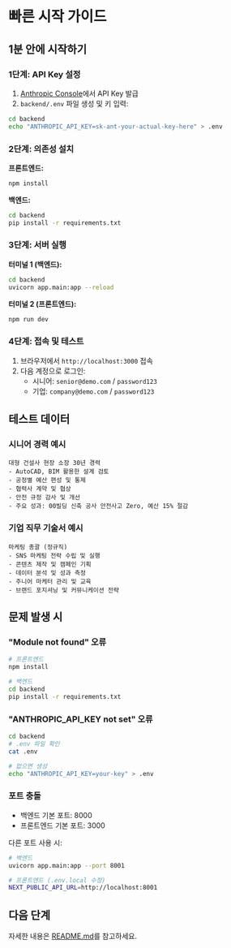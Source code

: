 # 빠른 시작 가이드

## 1분 안에 시작하기

### 1단계: API Key 설정

1. [Anthropic Console](https://console.anthropic.com/)에서 API Key 발급
2. `backend/.env` 파일 생성 및 키 입력:

```bash
cd backend
echo "ANTHROPIC_API_KEY=sk-ant-your-actual-key-here" > .env
```

### 2단계: 의존성 설치

**프론트엔드:**
```bash
npm install
```

**백엔드:**
```bash
cd backend
pip install -r requirements.txt
```

### 3단계: 서버 실행

**터미널 1 (백엔드):**
```bash
cd backend
uvicorn app.main:app --reload
```

**터미널 2 (프론트엔드):**
```bash
npm run dev
```

### 4단계: 접속 및 테스트

1. 브라우저에서 `http://localhost:3000` 접속
2. 다음 계정으로 로그인:
   - 시니어: `senior@demo.com` / `password123`
   - 기업: `company@demo.com` / `password123`

## 테스트 데이터

### 시니어 경력 예시

```
대형 건설사 현장 소장 30년 경력
- AutoCAD, BIM 활용한 설계 검토
- 공정별 예산 편성 및 통제
- 협력사 계약 및 협상
- 안전 규정 감사 및 개선
- 주요 성과: 00빌딩 신축 공사 안전사고 Zero, 예산 15% 절감
```

### 기업 직무 기술서 예시

```
마케팅 총괄 (정규직)
- SNS 마케팅 전략 수립 및 실행
- 콘텐츠 제작 및 캠페인 기획
- 데이터 분석 및 성과 측정
- 주니어 마케터 관리 및 교육
- 브랜드 포지셔닝 및 커뮤니케이션 전략
```

## 문제 발생 시

### "Module not found" 오류
```bash
# 프론트엔드
npm install

# 백엔드
cd backend
pip install -r requirements.txt
```

### "ANTHROPIC_API_KEY not set" 오류
```bash
cd backend
# .env 파일 확인
cat .env

# 없으면 생성
echo "ANTHROPIC_API_KEY=your-key" > .env
```

### 포트 충돌
- 백엔드 기본 포트: 8000
- 프론트엔드 기본 포트: 3000

다른 포트 사용 시:
```bash
# 백엔드
uvicorn app.main:app --port 8001

# 프론트엔드 (.env.local 수정)
NEXT_PUBLIC_API_URL=http://localhost:8001
```

## 다음 단계

자세한 내용은 [README.md](README.md)를 참고하세요.
